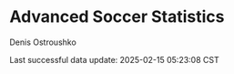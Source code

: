 # Advanced Soccer Statistics
Denis Ostroushko

<!-- gfm -->

Last successful data update: 2025-02-15 05:23:08 CST
